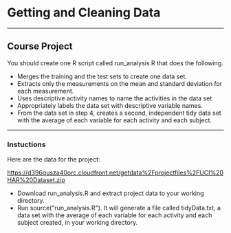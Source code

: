 # Getting and Cleaning Data
___
## Course Project
 You should create one R script called run_analysis.R that does the following.
- Merges the training and the test sets to create one data set.
- Extracts only the measurements on the mean and standard deviation for each measurement. 
- Uses descriptive activity names to name the activities in the data set
- Appropriately labels the data set with descriptive variable names. 
- From the data set in step 4, creates a second, independent tidy data set with the average of each variable for each activity and each subject.
___

### Instuctions

Here are the data for the project:

https://d396qusza40orc.cloudfront.net/getdata%2Fprojectfiles%2FUCI%20HAR%20Dataset.zip 

- Download run_analysis.R and extract project data to your working directory.
- Run source("run_analysis.R"). It will generate a file called tidyData.txt, a data set with the average of each variable for each activity and each subject created, in your working directory.